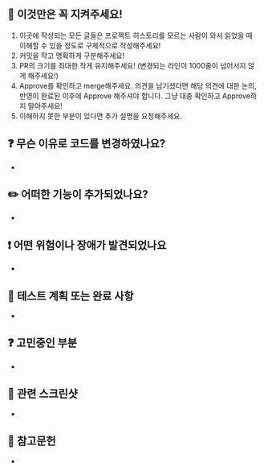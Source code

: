 ## 🙏 이것만은 꼭 지켜주세요!
1. 이곳에 작성되는 모든 글들은 프로젝트 히스토리를 모르는 사람이 와서 읽었을 때 이해할 수 있을 정도로 구체적으로 작성해주세요!
2. 커밋을 작고 명확하게 구분해주세요!
3. PR의 크기를 최대한 작게 유지해주세요! (변경되는 라인이 1000줄이 넘어서지 않게 해주세요!)
4. Approve를 확인하고 merge해주세요. 의견을 남기셨다면 해당 의견에 대한 논의, 반영이 완료된 이후에 Approve 해주셔야 합니다. 그냥 대충 확인하고 Approve하지 말아주세요!
5. 이해하지 못한 부분이 있다면 추가 설명을 요청해주세요.

## ❓ 무슨 이유로 코드를 변경하였나요?
- 
## ✏️ 어떠한 기능이 추가되었나요?
- 
## ❗ 어떤 위험이나 장애가 발견되었나요
- 
## 💎 테스트 계획 또는 완료 사항
- 
## ❓ 고민중인 부분
- 
## 🎨 관련 스크린샷
- 
## 📖 참고문헌
- 

